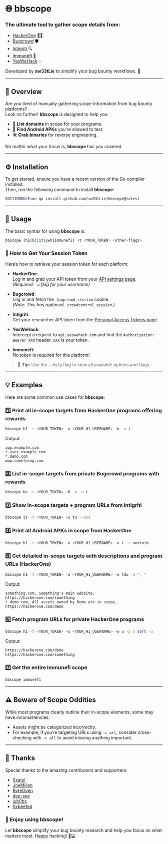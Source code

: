 # 🌐 **bbscope**  
### The ultimate tool to gather scope details from:  
- [HackerOne](https://hackerone.com/) 🕵️‍♂️  
- [Bugcrowd](https://bugcrowd.com/) 🛡️  
- [Intigriti](https://intigriti.com) 🔍  
- [Immunefi](https://immunefi.com/) 🐛  
- [YesWeHack](https://yeswehack.com/) 💡  

Developed by **sw33tLie** to simplify your bug bounty workflows. 🎯  

---

## 🚀 **Overview**
Are you tired of manually gathering scope information from bug bounty platforms?  
Look no further! **bbscope** is designed to help you:  

- 📜 **List domains** in scope for your programs.  
- 📱 **Find Android APKs** you’re allowed to test.  
- 🛠️ **Grab binaries** for reverse engineering.  

No matter what your focus is, **bbscope** has you covered.  

---

## ⚙️ **Installation**
To get started, ensure you have a recent version of the Go compiler installed.  
Then, run the following command to install **bbscope**:

```bash
GO111MODULE=on go install github.com/sw33tLie/bbscope@latest
```

---

## 🧰 **Usage**
The basic syntax for using **bbscope** is:

```bash
bbscope (h1|bc|it|ywh|immunefi) -t <YOUR_TOKEN> <other-flags>
```

### 🔑 **How to Get Your Session Token**
Here’s how to retrieve your session token for each platform:  
- **HackerOne**:  
  Log in and grab your API token from your [API settings page](https://hackerone.com/settings/api_token/edit).  
  *(Required: `-u` flag for your username)*  

- **Bugcrowd**:  
  Log in and fetch the `_bugcrowd_session` cookie.  
  *(Note: This has replaced `_crowdcontrol_session`.)*  

- **Intigriti**:  
  Get your researcher API token from the [Personal Access Tokens page](https://app.intigriti.com/researcher/personal-access-tokens).  

- **YesWeHack**:  
  Intercept a request to `api.yeswehack.com` and find the `Authorization: Bearer XXX` header. `XXX` is your token.  

- **Immunefi**:  
  No token is required for this platform!  

> 📝 **Tip:** Use the `--help` flag to view all available options and flags.  

---

## 💡 **Examples**

Here are some common use cases for **bbscope**:  

### 1️⃣ **Print all in-scope targets from HackerOne programs offering rewards**  
```bash
bbscope h1 -t <YOUR_TOKEN> -u <YOUR_H1_USERNAME> -b -o t
```
Output:
```plaintext
app.example.com
*.user.example.com
*.demo.com
www.something.com
```

### 2️⃣ **List in-scope targets from private Bugcrowd programs with rewards**  
```bash
bbscope bc -t <YOUR_TOKEN> -b -p -o t
```

### 3️⃣ **Show in-scope targets + program URLs from Intigriti**  
```bash
bbscope it -t <YOUR_TOKEN> -o tu --oos
```

### 4️⃣ **Print all Android APKs in scope from HackerOne**  
```bash
bbscope h1 -t <YOUR_TOKEN> -u <YOUR_H1_USERNAME> -o t -c android
```

### 5️⃣ **Get detailed in-scope targets with descriptions and program URLs (HackerOne)**  
```bash
bbscope h1 -t <YOUR_TOKEN> -u <YOUR_H1_USERNAME> -o tdu -d ", "
```
Output:
```plaintext
something.com, Something's main website, https://hackerone.com/something
*.demo.com, All assets owned by Demo are in scope, https://hackerone.com/demo
```

### 6️⃣ **Fetch program URLs for private HackerOne programs**  
```bash
bbscope h1 -t <YOUR_TOKEN> -u <YOUR_H1_USERNAME> -o u -p | sort -u
```
Output:
```plaintext
https://hackerone.com/demo
https://hackerone.com/something
```

### 7️⃣ **Get the entire Immunefi scope**  
```bash
bbscope immunefi
```

---

## ⚠️ **Beware of Scope Oddities**
While most programs clearly outline their in-scope elements, some may have inconsistencies:  
- Assets might be categorized incorrectly.  
- For example, if you’re targeting URLs using `-c url`, consider cross-checking with `-c all` to avoid missing anything important.  

---

## 🙏 **Thanks**  
Special thanks to the amazing contributors and supporters:  
- [0xatul](https://github.com/0xatul)  
- [JoeMilian](https://github.com/JoeMilian)  
- [ByteOven](https://github.com/ByteOven)  
- [dee-see](https://gitlab.com/dee-see)  
- [jub0bs](https://jub0bs.com)  
- [0xbeefed](https://github.com/0xbeefed)  



### 🎉 **Enjoy using bbscope!**  
Let **bbscope** simplify your bug bounty research and help you focus on what matters most. Happy hacking! 🐛💻  
